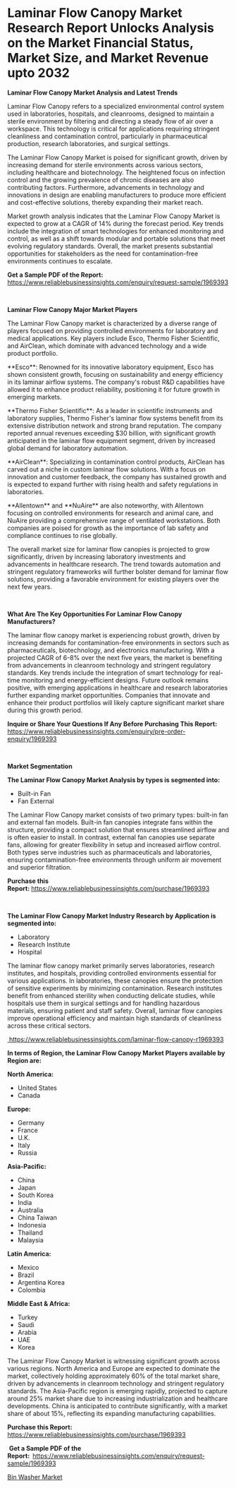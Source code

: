<p><h1>Laminar Flow Canopy Market Research Report Unlocks Analysis on the Market Financial Status, Market Size, and Market Revenue upto 2032</h1></p><p><strong>Laminar Flow Canopy Market Analysis and Latest Trends</strong></p>
<p><p>Laminar Flow Canopy refers to a specialized environmental control system used in laboratories, hospitals, and cleanrooms, designed to maintain a sterile environment by filtering and directing a steady flow of air over a workspace. This technology is critical for applications requiring stringent cleanliness and contamination control, particularly in pharmaceutical production, research laboratories, and surgical settings.</p><p>The Laminar Flow Canopy Market is poised for significant growth, driven by increasing demand for sterile environments across various sectors, including healthcare and biotechnology. The heightened focus on infection control and the growing prevalence of chronic diseases are also contributing factors. Furthermore, advancements in technology and innovations in design are enabling manufacturers to produce more efficient and cost-effective solutions, thereby expanding their market reach.</p><p>Market growth analysis indicates that the Laminar Flow Canopy Market is expected to grow at a CAGR of 14% during the forecast period. Key trends include the integration of smart technologies for enhanced monitoring and control, as well as a shift towards modular and portable solutions that meet evolving regulatory standards. Overall, the market presents substantial opportunities for stakeholders as the need for contamination-free environments continues to escalate.</p></p>
<p><strong>Get a Sample PDF of the Report:&nbsp;</strong> <a href="https://www.reliablebusinessinsights.com/enquiry/request-sample/1969393?utm_campaign=2448&utm_medium=2&utm_source=Github&utm_content=ia&utm_term=20022025&utm_id=laminar-flow-canopy">https://www.reliablebusinessinsights.com/enquiry/request-sample/1969393</a></p>
<p>&nbsp;</p>
<p><strong>Laminar Flow Canopy Major Market Players</strong></p>
<p><p>The Laminar Flow Canopy market is characterized by a diverse range of players focused on providing controlled environments for laboratory and medical applications. Key players include Esco, Thermo Fisher Scientific, and AirClean, which dominate with advanced technology and a wide product portfolio.</p><p>**Esco**: Renowned for its innovative laboratory equipment, Esco has shown consistent growth, focusing on sustainability and energy efficiency in its laminar airflow systems. The company's robust R&D capabilities have allowed it to enhance product reliability, positioning it for future growth in emerging markets.</p><p>**Thermo Fisher Scientific**: As a leader in scientific instruments and laboratory supplies, Thermo Fisher's laminar flow systems benefit from its extensive distribution network and strong brand reputation. The company reported annual revenues exceeding $30 billion, with significant growth anticipated in the laminar flow equipment segment, driven by increased global demand for laboratory automation.</p><p>**AirClean**: Specializing in contamination control products, AirClean has carved out a niche in custom laminar flow solutions. With a focus on innovation and customer feedback, the company has sustained growth and is expected to expand further with rising health and safety regulations in laboratories.</p><p>**Allentown** and **NuAire** are also noteworthy, with Allentown focusing on controlled environments for research and animal care, and NuAire providing a comprehensive range of ventilated workstations. Both companies are poised for growth as the importance of lab safety and compliance continues to rise globally.</p><p>The overall market size for laminar flow canopies is projected to grow significantly, driven by increasing laboratory investments and advancements in healthcare research. The trend towards automation and stringent regulatory frameworks will further bolster demand for laminar flow solutions, providing a favorable environment for existing players over the next few years.</p></p>
<p>&nbsp;</p>
<p><strong>What Are The Key Opportunities For Laminar Flow Canopy Manufacturers?</strong></p>
<p><p>The laminar flow canopy market is experiencing robust growth, driven by increasing demands for contamination-free environments in sectors such as pharmaceuticals, biotechnology, and electronics manufacturing. With a projected CAGR of 6-8% over the next five years, the market is benefiting from advancements in cleanroom technology and stringent regulatory standards. Key trends include the integration of smart technology for real-time monitoring and energy-efficient designs. Future outlook remains positive, with emerging applications in healthcare and research laboratories further expanding market opportunities. Companies that innovate and enhance their product portfolios will likely capture significant market share during this growth period.</p></p>
<p><strong>Inquire or Share Your Questions If Any Before Purchasing This Report:</strong> <a href="https://www.reliablebusinessinsights.com/enquiry/pre-order-enquiry/1969393?utm_campaign=2448&utm_medium=2&utm_source=Github&utm_content=ia&utm_term=20022025&utm_id=laminar-flow-canopy">https://www.reliablebusinessinsights.com/enquiry/pre-order-enquiry/1969393</a></p>
<p>&nbsp;</p>
<p><strong>Market Segmentation</strong></p>
<p><strong>The Laminar Flow Canopy Market Analysis by types is segmented into:</strong></p>
<p><ul><li>Built-in Fan</li><li>Fan External</li></ul></p>
<p><p>The Laminar Flow Canopy market consists of two primary types: built-in fan and external fan models. Built-in fan canopies integrate fans within the structure, providing a compact solution that ensures streamlined airflow and is often easier to install. In contrast, external fan canopies use separate fans, allowing for greater flexibility in setup and increased airflow control. Both types serve industries such as pharmaceuticals and laboratories, ensuring contamination-free environments through uniform air movement and superior filtration.</p></p>
<p><strong>Purchase this Report:&nbsp;</strong><a href="https://www.reliablebusinessinsights.com/purchase/1969393?utm_campaign=2448&utm_medium=2&utm_source=Github&utm_content=ia&utm_term=20022025&utm_id=laminar-flow-canopy">https://www.reliablebusinessinsights.com/purchase/1969393</a></p>
<p>&nbsp;</p>
<p><strong>The Laminar Flow Canopy Market Industry Research by Application is segmented into:</strong></p>
<p><ul><li>Laboratory</li><li>Research Institute</li><li>Hospital</li></ul></p>
<p><p>The laminar flow canopy market primarily serves laboratories, research institutes, and hospitals, providing controlled environments essential for various applications. In laboratories, these canopies ensure the protection of sensitive experiments by minimizing contamination. Research institutes benefit from enhanced sterility when conducting delicate studies, while hospitals use them in surgical settings and for handling hazardous materials, ensuring patient and staff safety. Overall, laminar flow canopies improve operational efficiency and maintain high standards of cleanliness across these critical sectors.</p></p>
<p><a href="https://www.reliablebusinessinsights.com/laminar-flow-canopy-r1969393?utm_campaign=2448&utm_medium=2&utm_source=Github&utm_content=ia&utm_term=20022025&utm_id=laminar-flow-canopy">&nbsp;https://www.reliablebusinessinsights.com/laminar-flow-canopy-r1969393</a></p>
<p><strong>In terms of Region, the Laminar Flow Canopy Market Players available by Region are:</strong></p>
<p>
    <p> <strong> North America: </strong>
        <ul>
            <li>United States</li>
            <li>Canada</li>
        </ul>
        </p> 
    <p> <strong> Europe: </strong>
        <ul>
            <li>Germany</li>
            <li>France</li>
            <li>U.K.</li>
            <li>Italy</li>
            <li>Russia</li>
        </ul>
        </p> 
    <p> <strong> Asia-Pacific: </strong>
        <ul>
            <li>China</li>
            <li>Japan</li>
            <li>South Korea</li>
            <li>India</li>
            <li>Australia</li>
            <li>China Taiwan</li>
            <li>Indonesia</li>
            <li>Thailand</li>
            <li>Malaysia</li>
        </ul>
        </p> 
    <p> <strong> Latin America: </strong>
        <ul>
            <li>Mexico</li>
            <li>Brazil</li>
            <li>Argentina Korea</li>
            <li>Colombia</li>
        </ul>
        </p> 
    <p> <strong> Middle East & Africa: </strong>
        <ul>
            <li>Turkey</li>
            <li>Saudi</li>
            <li>Arabia</li>
            <li>UAE</li>
            <li>Korea</li>
        </ul>
    </p>
    </p>
<p><p>The Laminar Flow Canopy Market is witnessing significant growth across various regions. North America and Europe are expected to dominate the market, collectively holding approximately 60% of the total market share, driven by advancements in cleanroom technology and stringent regulatory standards. The Asia-Pacific region is emerging rapidly, projected to capture around 25% market share due to increasing industrialization and healthcare developments. China is anticipated to contribute significantly, with a market share of about 15%, reflecting its expanding manufacturing capabilities.</p></p>
<p><strong>Purchase this Report: </strong><a href="https://www.reliablebusinessinsights.com/purchase/1969393?utm_campaign=2448&utm_medium=2&utm_source=Github&utm_content=ia&utm_term=20022025&utm_id=laminar-flow-canopy">https://www.reliablebusinessinsights.com/purchase/1969393</a></p>
<p>&nbsp;<strong>Get a Sample PDF of the Report:&nbsp;&nbsp;</strong><a href="https://www.reliablebusinessinsights.com/enquiry/request-sample/1969393?utm_campaign=2448&utm_medium=2&utm_source=Github&utm_content=ia&utm_term=20022025&utm_id=laminar-flow-canopy">https://www.reliablebusinessinsights.com/enquiry/request-sample/1969393</a></p>
<p><strong></strong></p>
<p><p><a href="https://github.com/krinerstormy331/Market-Research-Report-List-1/blob/main/bin-washer-market.md?utm_campaign=2448&utm_medium=2&utm_source=Github&utm_content=ia&utm_term=20022025&utm_id=laminar-flow-canopy">Bin Washer Market</a></p></p>